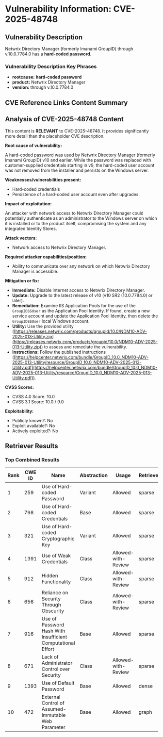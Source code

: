 # Vulnerability Information: CVE-2025-48748

## Vulnerability Description
Netwrix Directory Manager (formerly Imanami GroupID) through v.10.0.7784.0 has a **hard-coded password**.

### Vulnerability Description Key Phrases
- **rootcause:** **hard-coded password**
- **product:** Netwrix Directory Manager
- **version:** through v.10.0.7784.0

## CVE Reference Links Content Summary
## Analysis of CVE-2025-48748 Content

This content is **RELEVANT** to CVE-2025-48748. It provides significantly more detail than the placeholder CVE description.

**Root cause of vulnerability:**

A hard-coded password was used by Netwrix Directory Manager (formerly Imanami GroupID) v10 and earlier. While the password was replaced with customer-supplied credentials starting in v9, the hard-coded user account was not removed from the installer and persists on the Windows server.

**Weaknesses/vulnerabilities present:**

*   Hard-coded credentials
*   Persistence of a hard-coded user account even after upgrades.

**Impact of exploitation:**

An attacker with network access to Netwrix Directory Manager could potentially authenticate as an administrator to the Windows server on which it is installed or to the product itself, compromising the system and any integrated Identity Stores.

**Attack vectors:**

*   Network access to Netwrix Directory Manager.

**Required attacker capabilities/position:**

*   Ability to communicate over any network on which Netwrix Directory Manager is accessible.

**Mitigation or fix:**

*   **Immediate:** Disable internet access to Netwrix Directory Manager.
*   **Update:** Upgrade to the latest release of v10 (v10 SR2 (10.0.7784.0) or later).
*   **Remediation:** Examine IIS Application Pools for the use of the `GroupIDSSUser` as the Application Pool Identity. If found, create a new service account and update the Application Pool Identity, then delete the `GroupIDSSUser` local Windows account.
*   **Utility:** Use the provided utility ([https://releases.netwrix.com/products/groupid/10.0/NDM10-ADV-2025-013-Utility.zip](https://releases.netwrix.com/products/groupid/10.0/NDM10-ADV-2025-013-Utility.zip)) to assess and remediate the vulnerability.
*   **Instructions:** Follow the published instructions ([https://helpcenter.netwrix.com/bundle/GroupID_10.0_NDM10-ADV-2025-013-Utility/resource/GroupID_10.0_NDM10-ADV-2025-013-Utility.pdf](https://helpcenter.netwrix.com/bundle/GroupID_10.0_NDM10-ADV-2025-013-Utility/resource/GroupID_10.0_NDM10-ADV-2025-013-Utility.pdf)).

**CVSS Scores:**

*   CVSS 4.0 Score: 10.0
*   CVSS 3.1 Score: 10.0 / 9.0

**Exploitability:**

*   Publicly known?: No
*   Exploit available?: No
*   Actively exploited?: No

## Retriever Results

### Top Combined Results

| Rank | CWE ID | Name | Abstraction | Usage  | Retrievers | Individual Scores |
|------|--------|------|-------------|-------|------------|-------------------|
| 1 | 259 | Use of Hard-coded Password | Variant | Allowed | sparse | 0.141 |
| 2 | 798 | Use of Hard-coded Credentials | Base | Allowed | sparse | 0.139 |
| 3 | 321 | Use of Hard-coded Cryptographic Key | Variant | Allowed | sparse | 0.134 |
| 4 | 1391 | Use of Weak Credentials | Class | Allowed-with-Review | sparse | 0.118 |
| 5 | 912 | Hidden Functionality | Class | Allowed-with-Review | sparse | 0.106 |
| 6 | 656 | Reliance on Security Through Obscurity | Class | Allowed-with-Review | sparse | 0.106 |
| 7 | 916 | Use of Password Hash With Insufficient Computational Effort | Base | Allowed | sparse | 0.099 |
| 8 | 671 | Lack of Administrator Control over Security | Class | Allowed-with-Review | sparse | 0.094 |
| 9 | 1393 | Use of Default Password | Base | Allowed | dense | 0.533 |
| 10 | 472 | External Control of Assumed-Immutable Web Parameter | Base | Allowed | graph | 0.002 |

